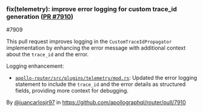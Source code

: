 ### fix(telemetry): improve error logging for custom trace_id generation ([PR #7910](https://github.com/apollographql/router/pull/7910))

#7909

This pull request improves logging in the `CustomTraceIdPropagator` implementation by enhancing the error message with additional context about the `trace_id` and the error.

Logging enhancement:

* [`apollo-router/src/plugins/telemetry/mod.rs`](diffhunk://#diff-37adf9e170c9b384f17336e5b5e5bf9cd94fd1d618b8969996a5ad56b635ace6L1927-R1927): Updated the error logging statement to include the `trace_id` and the error details as structured fields, providing more context for debugging.

By [@juancarlosjr97](https://github.com/juancarlosjr97) in https://github.com/apollographql/router/pull/7910

